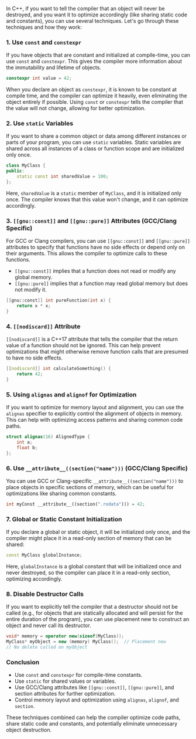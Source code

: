 In C++, if you want to tell the compiler that an object will never be destroyed, and you want it to optimize accordingly (like sharing static code and constants), you can use several techniques. Let's go through these techniques and how they work:

### 1. Use `const` and `constexpr`
If you have objects that are constant and initialized at compile-time, you can use `const` and `constexpr`. This gives the compiler more information about the immutability and lifetime of objects.

```cpp
constexpr int value = 42;
```

When you declare an object as `constexpr`, it is known to be constant at compile time, and the compiler can optimize it heavily, even eliminating the object entirely if possible. Using `const` or `constexpr` tells the compiler that the value will not change, allowing for better optimization.

### 2. Use `static` Variables
If you want to share a common object or data among different instances or parts of your program, you can use `static` variables. Static variables are shared across all instances of a class or function scope and are initialized only once.

```cpp
class MyClass {
public:
    static const int sharedValue = 100;
};
```

Here, `sharedValue` is a `static` member of `MyClass`, and it is initialized only once. The compiler knows that this value won't change, and it can optimize accordingly.

### 3. `[[gnu::const]]` and `[[gnu::pure]]` Attributes (GCC/Clang Specific)
For GCC or Clang compilers, you can use `[[gnu::const]]` and `[[gnu::pure]]` attributes to specify that functions have no side effects or depend only on their arguments. This allows the compiler to optimize calls to these functions.

- `[[gnu::const]]` implies that a function does not read or modify any global memory.
- `[[gnu::pure]]` implies that a function may read global memory but does not modify it.

```cpp
[[gnu::const]] int pureFunction(int x) {
    return x * x;
}
```

### 4. `[[nodiscard]]` Attribute
`[[nodiscard]]` is a C++17 attribute that tells the compiler that the return value of a function should not be ignored. This can help prevent optimizations that might otherwise remove function calls that are presumed to have no side effects.

```cpp
[[nodiscard]] int calculateSomething() {
    return 42;
}
```

### 5. Using `alignas` and `alignof` for Optimization
If you want to optimize for memory layout and alignment, you can use the `alignas` specifier to explicitly control the alignment of objects in memory. This can help with optimizing access patterns and sharing common code paths.

```cpp
struct alignas(16) AlignedType {
    int a;
    float b;
};
```

### 6. Use `__attribute__((section("name")))` (GCC/Clang Specific)
You can use GCC or Clang-specific `__attribute__((section("name")))` to place objects in specific sections of memory, which can be useful for optimizations like sharing common constants.

```cpp
int myConst __attribute__((section(".rodata"))) = 42;
```

### 7. Global or Static Constant Initialization
If you declare a global or static object, it will be initialized only once, and the compiler might place it in a read-only section of memory that can be shared:

```cpp
const MyClass globalInstance;
```

Here, `globalInstance` is a global constant that will be initialized once and never destroyed, so the compiler can place it in a read-only section, optimizing accordingly.

### 8. Disable Destructor Calls
If you want to explicitly tell the compiler that a destructor should not be called (e.g., for objects that are statically allocated and will persist for the entire duration of the program), you can use placement new to construct an object and never call its destructor.

```cpp
void* memory = operator new(sizeof(MyClass));
MyClass* myObject = new (memory) MyClass();  // Placement new
// No delete called on myObject
```

### Conclusion
- Use `const` and `constexpr` for compile-time constants.
- Use `static` for shared values or variables.
- Use GCC/Clang attributes like `[[gnu::const]]`, `[[gnu::pure]]`, and section attributes for further optimization.
- Control memory layout and optimization using `alignas`, `alignof`, and `section`.
  
These techniques combined can help the compiler optimize code paths, share static code and constants, and potentially eliminate unnecessary object destruction.
